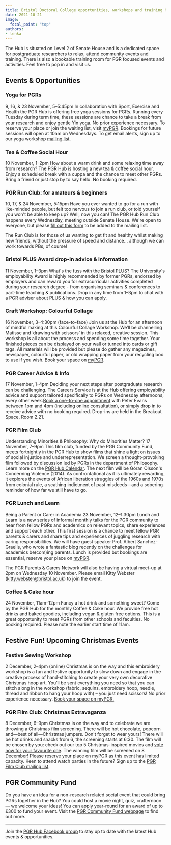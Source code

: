 ```yaml
---
title: Bristol Doctoral College opportunities, workshops and training November - December 2021
date: 2021-10-21
image:
  focal_point: "top"
authors:
- lenka
---
```


The Hub is situated on Level 2 of Senate House and is a dedicated space for postgraduate researchers to relax, attend community events and training.  There is also a bookable training room for PGR focused events and activities. Feel free to pop in and visit us.

<!--more-->

## Events & Opportunities

### Yoga for PGRs
9, 16, & 23 November, 5–5:45pm
In collaboration with Sport, Exercise and Health the PGR Hub is offering free yoga sessions for PGRs. Running every Tuesday during term time, these sessions are chance to take a break from your research and enjoy gentle Yin yoga. No prior experience necessary. To reserve your place or join the waiting list, visit [myPGR](https://engage.bristol.ac.uk/students/events/search?Text=Yoga&EventType=&LocationType=&Location=). Bookings for future sessions will open at 10am on Wednesdays. To get email alerts, sign up to our yoga workshop [mailing list](https://mailchi.mp/bristol.ac.uk/yoga-workshop-alerts).

### Tea & Coffee Social Hour
10 November, 1–2pm
How about a warm drink and some relaxing time away from research? The PGR Hub is hosting a new tea & coffee social hour. Enjoy a scheduled break with a cuppa and the chance to meet other PGRs. Bring a friend or just stop by to say hello. No booking required.

### PGR Run Club: for amateurs & beginners
10, 17, & 24 November, 5:15pm
Have you ever wanted to go for a run with like-minded people, but felt too nervous to join a run club, or told yourself you won't be able to keep up? Well, now you can! The PGR Hub Run Club happens every Wednesday, meeting outside Senate House. We're open to everyone, but please [fill out this form](https://forms.office.com/pages/responsepage.aspx?id=MH_ksn3NTkql2rGM8aQVG4BS_GuWM1ZJi6bNW8htDBNUMzZKTzdMQkozQlFWSTgwS0VFNkNGUzNTVC4u) to be added to the mailing list.

The Run Club is for those of us wanting to get fit and healthy whilst making new friends, without the pressure of speed and distance... although we can work towards PBs, of course!

### Bristol PLUS Award drop-in advice & information
11 November, 1–3pm
What's the fuss with the [Bristol PLUS](https://engage.bristol.ac.uk/docs/711/Bristol-PLUS-Award.pdf?studentSiteId=4)? The University's employability Award is highly recommended by former PGRs, endorsed by employers and can reward you for extracurricular activities completed during your research degree - from organising seminars & conferences to part-time teaching & publications. Drop in any time from 1–3pm to chat with a PGR adviser about PLUS & how you can apply. 

### Craft Workshop: Colourful Collage
16 November, 3–4:30pm (face-to-face)
Join us at the Hub for an afternoon of mindful making at this Colourful Collage Workshop. We’ll be channelling Matisse and ‘drawing with scissors’ in this relaxed, creative session. This workshop is all about the process and spending some time together. Your finished pieces can be displayed on your wall or turned into cards or gift tags. All materials will be provided but please do gather any magazines, newspaper, colourful paper, or old wrapping paper from your recycling box to use if you wish. Book your space on [myPGR](https://engage.bristol.ac.uk/students/events/detail/612686).

### PGR Career Advice & Info
17 November, 1–4pm
Deciding your next steps after postgraduate research can be challenging. The Careers Service is at the Hub offering employability advice and support tailored specifically to PGRs on Wednesday afternoons, every other week.[Book a one-to-one appointment](https://engage.bristol.ac.uk/s/careers/appointments/app/topic/37?workGroupIds=130&siteId=4) with Peter Evans between 1pm and 4pm (including online consultation), or simply drop in to receive advice with no booking required. Drop-ins are held in the Breakout Space, Room 2.21.

### PGR Film Club
Understanding Minorities & Philosophy: Why do Minorities Matter?
17 November, 7–9pm
This film club, funded by the PGR Community Fund, meets fortnightly in the PGR Hub to show films that shine a light on issues of social injustice and underrepresentation. We screen a thought-provoking film followed by discussion led by PGRs in the department of Philosophy. Learn more on the [PGR Hub Calendar](https://uob.sharepoint.com/sites/bristol-doctoral-college/_layouts/15/Event.aspx?ListGuid=ca03ab02-99e1-4ce0-a45f-3eb8c47b498a&ItemId=90). The next film will be Göran Olsson's Concerning Violence (2014). As confrontational as it is ultimately rewarding, it explores the events of African liberation struggles of the 1960s and 1970s from colonial rule, a scathing indictment of past misdeeds—and a sobering reminder of how far we still have to go. 

### PGR Lunch and Learn
Being a Parent or Carer in Academia
23 November, 12–1:30pm
Lunch and Learn is a new series of informal monthly talks for the PGR community to hear from fellow PGRs and academics on relevant topics, share experiences and support each other. This first session is a chance to meet fellow PGR parents & carers and share tips and experiences of juggling research with caring responsibilities. We will have guest speaker Prof. Albert Sanchez-Graells, who wrote a fantastic blog recently on the challenges for academics be(com)ing parents. Lunch is provided but bookings are essential, reserve your place on [myPGR](https://engage.bristol.ac.uk/students/events/detail/617560).

The PGR Parents & Carers Network will also be having a virtual meet-up at 2pm on Wednesday 10 November. Please email Kitty Webster (kitty.webster@bristol.ac.uk) to join the event.

### Coffee & Cake hour
24 November, 11am–12pm
Fancy a hot drink and something sweet? Come by the PGR Hub for the monthly Coffee & Cake hour. We provide free hot drinks and baked goodies, including vegan & gluten free options. This is a great opportunity to meet PGRs from other schools and faculties. No booking required.
Please note the earlier start time of 11am.

## Festive Fun! Upcoming Christmas Events

### Festive Sewing Workshop
2 December, 2–4pm (online)
Christmas is on the way and this embroidery workshop is a fun and festive opportunity to slow down and engage in the creative process of hand-stitching to create your very own decorative Christmas hoop art. You’ll be sent everything you need so that you can stitch along in the workshop (fabric, sequins, embroidery hoop, needle, thread and ribbon to hang your hoop with) – you just need scissors! 
No prior experience necessary. [Book your space on myPGR.](https://engage.bristol.ac.uk/students/events/detail/616463)

### PGR Film Club: Christmas Extravaganza
8 December, 6–9pm
Christmas is on the way and to celebrate we are throwing a Christmas film screening. There will be hot chocolate, popcorn and⁠—best of all—Christmas jumpers. Don't forget to wear yours! There will be hot drinks and snacks from 6, the screening starts at 6:30. The film will be chosen by you: check out our top 5 Christmas-inspired movies and [vote now for your favourite one](https://forms.office.com/Pages/ResponsePage.aspx?id=MH_ksn3NTkql2rGM8aQVG9I2oJaUstBMvFaDo13u_PxUOU1aU1RNMlo0QlFGM0xQOUdHTEI1NFA2VS4u). The winning film will be screened on 8 December! Please reserve your place on [myPGR](https://engage.bristol.ac.uk/students/events/detail/617441) as this event has limited capacity.  Keen to attend watch parties in the future? Sign up to the [PGR Film Club mailing list](https://bristol.us8.list-manage.com/subscribe?u=30ee75cf2bd334380a7a25cd5&id=c04ffb39fd).

## PGR Community Fund

Do you have an idea for a non-research related social event that could bring PGRs together in the Hub? You could host a movie night, quiz, crafternoon — we welcome your ideas! You can apply year-round for an award of up to £300 to fund your event.
Visit the [PGR Community Fund webpage](http://www.bristol.ac.uk/doctoral-college/current-research-students/pgr-funds/pgr-community-fund/) to find out more.


---------------------------------------

Join the [PGR Hub Facebook group](https://www.facebook.com/groups/pgrhub/) to stay up to date with the latest Hub events & opportunities.